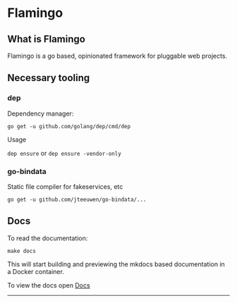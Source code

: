 # Flamingo

## What is Flamingo

Flamingo is a go based, opinionated framework for pluggable web projects.

## Necessary tooling

### dep

Dependency manager:

`go get -u github.com/golang/dep/cmd/dep`

Usage

`dep ensure` or `dep ensure -vendor-only`

### go-bindata

Static file compiler for fakeservices, etc

`go get -u github.com/jteeuwen/go-bindata/...`

## Docs

To read the documentation:

```
make docs
```

This will start building and previewing the mkdocs based documentation in a Docker container.

To view the docs open  [Docs](http://localhost:8000)

-----------------
